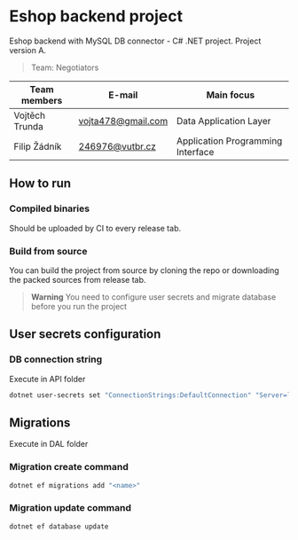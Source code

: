 # Eshop backend project
Eshop backend with MySQL DB connector - C# .NET project. Project version A.

> Team: Negotiators

| Team members   | E-mail             | Main focus                        |
|----------------|--------------------|-----------------------------------|
| Vojtěch Trunda | vojta478@gmail.com | Data Application Layer            |
| Filip Žádník   | 246976@vutbr.cz    | Application Programming Interface |

## How to run
### Compiled binaries
Should be uploaded by CI to every release tab.

### Build from source
You can build the project from source by cloning the repo or downloading the packed sources from release tab.

> **Warning**
> You need to configure user secrets and migrate database before you run the project

## User secrets configuration

### DB connection string
Execute in API folder
```bash
dotnet user-secrets set "ConnectionStrings:DefaultConnection" "Server=localhost;Database=eshopBackend;User Id=eshopBackend;Password=secret;"
```

## Migrations
Execute in DAL folder

### Migration create command
```bash
dotnet ef migrations add "<name>"
```

### Migration update command
```bash
dotnet ef database update
```